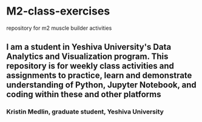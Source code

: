 # M2-class-exercises
repository for m2 muscle builder activities
## I am a student in Yeshiva University's Data Analytics and Visualization program. This repository is for weekly class activities and assignments to practice, learn and demonstrate understanding of Python, Jupyter Notebook, and coding within these and other platforms
### Kristin Medlin, graduate student, Yeshiva University
